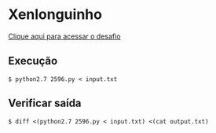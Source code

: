 # Xenlonguinho
[Clique aqui para acessar o desafio](https://www.urionlinejudge.com.br/judge/pt/problems/view/2596)

## Execução
```
$ python2.7 2596.py < input.txt
```

## Verificar saída
```
$ diff <(python2.7 2596.py < input.txt) <(cat output.txt)
```